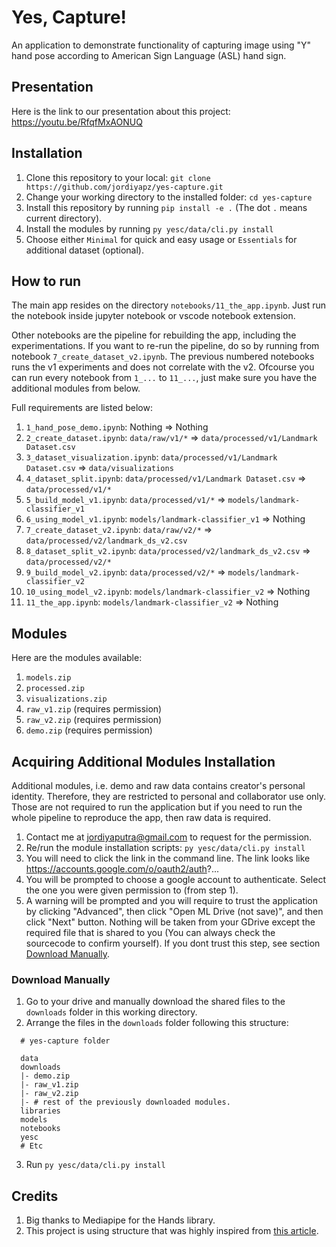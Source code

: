 # Yes, Capture!

An application to demonstrate functionality of capturing image using "Y" hand pose according to American Sign Language (ASL) hand sign.

## Presentation

Here is the link to our presentation about this project: https://youtu.be/RfqfMxAONUQ

## Installation

1. Clone this repository to your local: `git clone https://github.com/jordiyapz/yes-capture.git`
2. Change your working directory to the installed folder: `cd yes-capture`
3. Install this repository by running `pip install -e .` (The dot `.` means current directory).
4. Install the modules by running `py yesc/data/cli.py install`
5. Choose either `Minimal` for quick and easy usage or `Essentials` for additional dataset (optional).

## How to run

The main app resides on the directory `notebooks/11_the_app.ipynb`. Just run the notebook inside jupyter notebook or vscode notebook extension.

Other notebooks are the pipeline for rebuilding the app, including the experimentations. If you want to re-run the pipeline, do so by running from notebook `7_create_dataset_v2.ipynb`. The previous numbered notebooks runs the v1 experiments and does not correlate with the v2. Ofcourse you can run every notebook from `1_...` to `11_...`, just make sure you have the additional modules from below.

Full requirements are listed below:

1. `1_hand_pose_demo.ipynb`: Nothing => Nothing
2. `2_create_dataset.ipynb`: `data/raw/v1/*` => `data/processed/v1/Landmark Dataset.csv`
3. `3_dataset_visualization.ipynb`: `data/processed/v1/Landmark Dataset.csv` => `data/visualizations`
4. `4_dataset_split.ipynb`: `data/processed/v1/Landmark Dataset.csv` => `data/processed/v1/*`
5. `5_build_model_v1.ipynb`: `data/processed/v1/*` => `models/landmark-classifier_v1`
6. `6_using_model_v1.ipynb`: `models/landmark-classifier_v1` => Nothing
7. `7_create_dataset_v2.ipynb`: `data/raw/v2/*` => `data/processed/v2/landmark_ds_v2.csv`
8. `8_dataset_split_v2.ipynb`: `data/processed/v2/landmark_ds_v2.csv` => `data/processed/v2/*`
9. `9_build_model_v2.ipynb`: `data/processed/v2/*` => `models/landmark-classifier_v2`
10. `10_using_model_v2.ipynb`: `models/landmark-classifier_v2` => Nothing
11. `11_the_app.ipynb`: `models/landmark-classifier_v2` => Nothing

## Modules

Here are the modules available:

1. `models.zip`
2. `processed.zip`
3. `visualizations.zip`
4. `raw_v1.zip` (requires permission)
5. `raw_v2.zip` (requires permission)
7. `demo.zip` (requires permission)

## Acquiring Additional Modules Installation

Additional modules, i.e. demo and raw data contains creator's personal identity. Therefore, they are restricted to personal and collaborator use only. Those are not required to run the application but if you need to run the whole pipeline to reproduce the app, then raw data is required.

1. Contact me at [jordiyaputra@gmail.com](mailto://jordiyaputra@gmail.com) to request for the permission.
2. Re/run the module installation scripts: `py yesc/data/cli.py install`
3. You will need to click the link in the command line. The link looks like https://accounts.google.com/o/oauth2/auth?...
4. You will be prompted to choose a google account to authenticate. Select the one you were given permission to (from step 1).
5. A warning will be prompted and you will require to trust the application by clicking "Advanced", then click "Open ML Drive (not save)", and then click "Next" button. Nothing will be taken from your GDrive except the required file that is shared to you (You can always check the sourcecode to confirm yourself). If you dont trust this step, see section [Download Manually](https://github.com/jordiyapz/yes-capture#download-manually).

### Download Manually

1. Go to your drive and manually download the shared files to the `downloads` folder in this working directory.
2. Arrange the files in the `downloads` folder following this structure:

```
  # yes-capture folder

  data
  downloads
  |- demo.zip
  |- raw_v1.zip
  |- raw_v2.zip
  |- # rest of the previously downloaded modules.
  libraries
  models
  notebooks
  yesc
  # Etc
```

3. Run `py yesc/data/cli.py install`

## Credits

1. Big thanks to Mediapipe for the Hands library.
2. This project is using structure that was highly inspired from [this article](https://towardsdatascience.com/structuring-machine-learning-projects-be473775a1b6).
